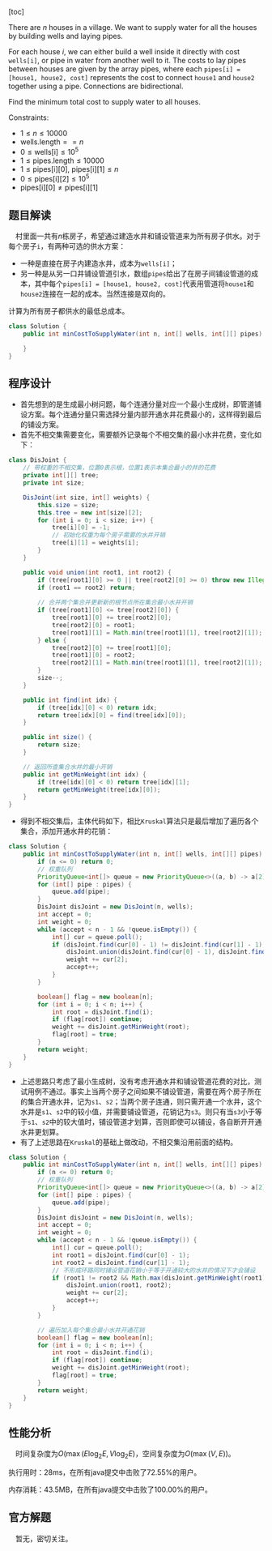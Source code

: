 [toc]

There are $n$ houses in a village. We want to supply water for all the houses by building wells and laying pipes.

For each house $i$, we can either build a well inside it directly with cost `wells[i]`, or pipe in water from another well to it. The costs to lay pipes between houses are given by the array pipes, where each `pipes[i] = [house1, house2, cost]` represents the cost to connect `house1` and `house2` together using a pipe. Connections are bidirectional.

Find the minimum total cost to supply water to all houses.



Constraints:

* $1 \le n \le 10000$
* $\text{wells.length} == n$
* $0 \le \text{wells[i]} \le 10^5$
* $1 \le \text{pipes.length} \le 10000$
* $1 \le \text{pipes[i][0], pipes[i][1]} \le n$
* $0 \le \text{pipes[i][2]} \le 10^5$
* $\text{pipes[i][0]} \ne \text{pipes[i][1]}$



## 题目解读

&emsp;村里面一共有$n$栋房子，希望通过建造水井和铺设管道来为所有房子供水。对于每个房子`i`，有两种可选的供水方案：

* 一种是直接在房子内建造水井，成本为`wells[i]`；
* 另一种是从另一口井铺设管道引水，数组`pipes`给出了在房子间铺设管道的成本，其中每个`pipes[i] = [house1, house2, cost]`代表用管道将`house1`和`house2`连接在一起的成本。当然连接是双向的。

计算为所有房子都供水的最低总成本。

```java
class Solution {
    public int minCostToSupplyWater(int n, int[] wells, int[][] pipes) {

    }
}
```

## 程序设计

* 首先想到的是生成最小树问题，每个连通分量对应一个最小生成树，即管道铺设方案。每个连通分量只需选择分量内部开通水井花费最小的，这样得到最后的铺设方案。
* 首先不相交集需要变化，需要额外记录每个不相交集的最小水井花费，变化如下：

```java
class DisJoint {
    // 带权重的不相交集，位置0表示根，位置1表示本集合最小的井的花费
    private int[][] tree;
    private int size;

    DisJoint(int size, int[] weights) {
        this.size = size;
        this.tree = new int[size][2];
        for (int i = 0; i < size; i++) {
            tree[i][0] = -1;
            // 初始化权重为每个房子需要的水井开销
            tree[i][1] = weights[i];
        }
    }

    public void union(int root1, int root2) {
        if (tree[root1][0] >= 0 || tree[root2][0] >= 0) throw new IllegalArgumentException("invalid param");
        if (root1 == root2) return;
		
        // 合并两个集合并更新新的根节点所在集合最小水井开销
        if (tree[root1][0] <= tree[root2][0]) {
            tree[root1][0] += tree[root2][0];
            tree[root2][0] = root1;
            tree[root1][1] = Math.min(tree[root1][1], tree[root2][1]);
        } else {
            tree[root2][0] += tree[root1][0];
            tree[root1][0] = root2;
            tree[root2][1] = Math.min(tree[root1][1], tree[root2][1]);
        }
        size--;
    }

    public int find(int idx) {
        if (tree[idx][0] < 0) return idx;
        return tree[idx][0] = find(tree[idx][0]);
    }

    public int size() {
        return size;
    }

    // 返回所查集合水井的最小开销
    public int getMinWeight(int idx) {
        if (tree[idx][0] < 0) return tree[idx][1];
        return getMinWeight(tree[idx][0]);
    }
}
```

* 得到不相交集后，主体代码如下，相比`Kruskal`算法只是最后增加了遍历各个集合，添加开通水井的花销：

```java
class Solution {
    public int minCostToSupplyWater(int n, int[] wells, int[][] pipes) {
        if (n <= 0) return 0;
        // 权重队列
        PriorityQueue<int[]> queue = new PriorityQueue<>((a, b) -> a[2] - b[2]);
        for (int[] pipe : pipes) {
            queue.add(pipe);
        }
        DisJoint disJoint = new DisJoint(n, wells);
        int accept = 0;
        int weight = 0;
        while (accept < n - 1 && !queue.isEmpty()) {
            int[] cur = queue.poll();
            if (disJoint.find(cur[0] - 1) != disJoint.find(cur[1] - 1)) {
                disJoint.union(disJoint.find(cur[0] - 1), disJoint.find(cur[1] - 1));
                weight += cur[2];
                accept++;
            }
        }

        boolean[] flag = new boolean[n];
        for (int i = 0; i < n; i++) {
            int root = disJoint.find(i);
            if (flag[root]) continue;
            weight += disJoint.getMinWeight(root);
            flag[root] = true;
        }
        return weight;
    }
}
```

* 上述思路只考虑了最小生成树，没有考虑开通水井和铺设管道花费的对比，测试用例不通过。事实上当两个房子之间如果不铺设管道，需要在两个房子所在的集合开通水井，记为`s1`、`s2`；当两个房子连通，则只需开通一个水井，这个水井是`s1`、`s2`中的较小值，并需要铺设管道，花销记为`s3`。则只有当`s3`小于等于`s1`、`s2`中的较大值时，铺设管道才划算，否则即使可以铺设，各自断开开通水井更划算。
* 有了上述思路在`Kruskal`的基础上做改动，不相交集沿用前面的结构。

```java
class Solution {
    public int minCostToSupplyWater(int n, int[] wells, int[][] pipes) {
        if (n <= 0) return 0;
        // 权重队列
        PriorityQueue<int[]> queue = new PriorityQueue<>((a, b) -> a[2] - b[2]);
        for (int[] pipe : pipes) {
            queue.add(pipe);
        }
        DisJoint disJoint = new DisJoint(n, wells);
        int accept = 0;
        int weight = 0;
        while (accept < n - 1 && !queue.isEmpty()) {
            int[] cur = queue.poll();
            int root1 = disJoint.find(cur[0] - 1);
            int root2 = disJoint.find(cur[1] - 1);
            // 不形成环路同时铺设管道花销小于等于开通较大的水井的情况下才会铺设
            if (root1 != root2 && Math.max(disJoint.getMinWeight(root1), disJoint.getMinWeight(root2)) >= cur[2]) {
                disJoint.union(root1, root2);
                weight += cur[2];
                accept++;
            }
        }

        // 遍历加入每个集合最小水井开通花销
        boolean[] flag = new boolean[n];
        for (int i = 0; i < n; i++) {
            int root = disJoint.find(i);
            if (flag[root]) continue;
            weight += disJoint.getMinWeight(root);
            flag[root] = true;
        }
        return weight;
    }
}
```

## 性能分析

&emsp;时间复杂度为$O(\max(E\log_2E,V\log_2E)$，空间复杂度为$O(\max(V,E))$。

执行用时：28ms，在所有java提交中击败了72.55%的用户。

内存消耗：43.5MB，在所有java提交中击败了100.00%的用户。

## 官方解题

&emsp;暂无，密切关注。